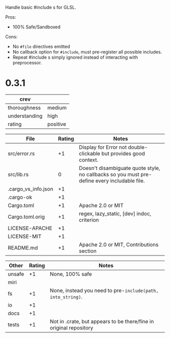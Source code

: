 Handle basic #include s for GLSL.

Pros:
* 100% Safe/Sandboxed

Cons:
* No `#file` directives emitted
* No callback option for `#include`, must pre-register all possible includes.
* Repeat #include s simply ignored instead of interacting with preprocessor.

0.3.1
=====
| crev          |   |
| ------------- |---|
| thoroughness  | medium
| understanding | high
| rating        | positive

| File                                          | Rating | Notes |
| --------------------------------------------- | ------ | ----- |
| src/error.rs                                  | +1 | Display for Error not double-clickable but provides good context.
| src/lib.rs                                    |  0 | Doesn't disambiguate quote style, no callbacks so you must pre-define every includable file.
| .cargo_vs_info.json                           | +1 | |
| .cargo-ok                                     | +1 | |
| Cargo.toml                                    | +1 | Apache 2.0 or MIT |
| Cargo.toml.orig                               | +1 | regex, lazy_static, \[dev\] indoc, criterion
| LICENSE-APACHE                                | +1 | |
| LICENSE-MIT                                   | +1 | |
| README.md                                     | +1 | Apache 2.0 or MIT, Contributions section

| Other     | Rating | Notes |
| --------- | ------ | ----- |
| unsafe    | +1 | None, 100% safe
| miri      |
| fs        | +1 | None, instead you need to pre-`include(path, into_string)`.
| io        | +1 | |
| docs      | +1 | |
| tests     | +1 | Not in .crate, but appears to be there/fine in original repository
